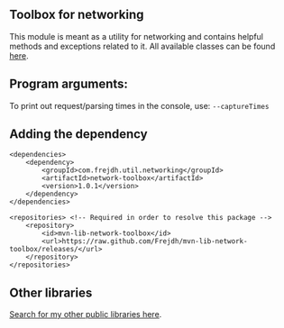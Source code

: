 Toolbox for networking
-
This module is meant as a utility for networking and contains helpful methods and exceptions related to it.
All available classes can be found [here](https://github.com/Frejdh/mvn-lib-network-toolbox/tree/master/src/main/java/com/frejdh/util/networking).

## Program arguments:</h4>
To print out request/parsing times in the console, use: `--captureTimes` <br>

## Adding the dependency
```
<dependencies>
    <dependency>
        <groupId>com.frejdh.util.networking</groupId>
        <artifactId>network-toolbox</artifactId>
        <version>1.0.1</version>
    </dependency>
</dependencies>

<repositories> <!-- Required in order to resolve this package -->
    <repository>
        <id>mvn-lib-network-toolbox</id>
        <url>https://raw.github.com/Frejdh/mvn-lib-network-toolbox/releases/</url>
    </repository>
</repositories>
```

## Other libraries
[Search for my other public libraries here](https://github.com/search?q=Frejdh%2Fmvn-lib-).
